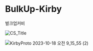 # BulkUp-Kirby
벌크업커비

![CS_Title](https://github.com/minkee009/BulkUp-Kirby/assets/5203515/2c0cc4fe-5912-4ec8-85f3-4de1cff376db)


![KirbyProto 2023-10-18 오전 9_15_55 (2)](https://github.com/minkee009/BulkUp-Kirby/assets/5203515/1b2b1eee-56c9-416c-8c40-ccdf427f299e)

